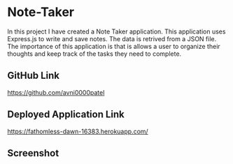 # Note-Taker

In this project I have created a Note Taker application. This application uses Express.js to write and save notes. The data is retrived from a JSON file. The importance of this application is that is allows a user to organize their thoughts and keep track of the tasks they need to complete.
## GitHub Link
https://github.com/avni0000patel
## Deployed Application Link
https://fathomless-dawn-16383.herokuapp.com/
## Screenshot
